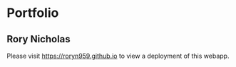 # Portfolio
## Rory Nicholas

Please visit https://roryn959.github.io to view a deployment of this webapp.